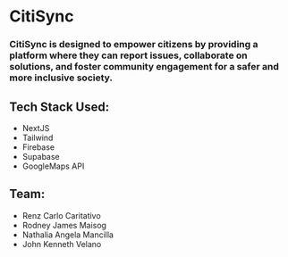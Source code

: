 # CitiSync

### CitiSync is designed to empower citizens by providing a platform where they can report issues, collaborate on solutions, and foster community engagement for a safer and more inclusive society.

## Tech Stack Used:

- NextJS
- Tailwind
- Firebase
- Supabase
- GoogleMaps API

## Team:

- Renz Carlo Caritativo
- Rodney James Maisog
- Nathalia Angela Mancilla
- John Kenneth Velano